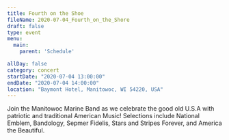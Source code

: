 ```yaml
---
title: Fourth on the Shoe
fileName: 2020-07-04_Fourth_on_the_Shore
draft: false
type: event
menu: 
  main:
    parent: 'Schedule'

allDay: false
category: concert
startDate: "2020-07-04 13:00:00"
endDate: "2020-07-04 14:00:00"
location: "Baymont Hotel, Manitowoc, WI 54220, USA"
---
```

Join the Manitowoc Marine Band as we celebrate the good old U.S.A with patriotic and traditional American Music!  Selections include National Emblem, Bandology, Sepmer Fidelis, Stars and Stripes Forever, and America the Beautiful.
